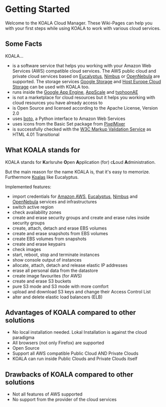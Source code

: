 # Getting Started #

Welcome to the KOALA Cloud Manager. These Wiki-Pages can help you with your first steps while using KOALA to work with various cloud services.

## Some Facts ##

KOALA...

  * is a software service that helps you working with your Amazon Web Services (AWS) compatible cloud services. The AWS public cloud and private cloud services based on [Eucalyptus](http://open.eucalyptus.com), [Nimbus](http://www.nimbusproject.org) or [OpenNebula](http://www.opennebula.org) are supported. The storage services [Google Storage](http://code.google.com/apis/storage/) and [Host Europe Cloud Storage](http://www.hosteurope.de) can be used with KOALA too.
  * runs inside the [Google App Engine](http://appengine.google.com), [AppScale](http://appscale.cs.ucsb.edu) and [typhoonAE](http://code.google.com/p/typhoonae/)
  * is not a marketplace for cloud resources but it helps you working with cloud resources you have already access to
  * is Open Source and licensed according to the Apache License, Version 2.0
  * uses [boto](http://code.google.com/p/boto/), a Python interface to Amazon Web Services
  * uses icons from the Basic Set package from [PixelMixer](http://www.pixel-mixer.com)
  * is successfully checked with the [W3C Markup Validation Service](http://validator.w3.org) as HTML 4.01 Transitional

## What KOALA stands for ##

KOALA stands for <b>K</b>arlsruhe <b>O</b>pen <b>A</b>pplication (for) c<b>L</b>oud <b>A</b>dministration.

But the main reason for the name KOALA is, that it's easy to memorize. Furthermore [Koalas](http://en.wikipedia.org/wiki/Koala) like Eucalyptus.

Implemented features:

  * import credentials for [Amazon AWS](http://aws.amazon.com), [Eucalyptus](http://open.eucalyptus.com), [Nimbus](http://www.nimbusproject.org) and [OpenNebula](http://opennebula.org) services and infrastructures
  * switch active region
  * check availability zones
  * create and erase security groups and create and erase rules inside security groups
  * create, attach, detach and erase EBS volumes
  * create and erase snapshots from EBS volumes
  * create EBS volumes from snapshots
  * create and erase keypairs
  * check images
  * start, reboot, stop and terminate instances
  * show console output of instances
  * allocate, attach, detach and release elastic IP addresses
  * erase all personal data from the datastore
  * create image favourites (for AWS)
  * create and erase S3 buckets
  * pure S3 mode and S3 mode with more comfort
  * upload and download S3 keys and change their Access Control List
  * alter and delete elastic load balancers (ELB)

## Advantages of KOALA compared to other solutions ##

  * No local installation needed. Lokal Installation is against the cloud paradigma
  * All browsers (not only Firefox) are supported
  * Open Source
  * Support all AWS compatible Public Cloud AND Private Clouds
  * KOALA can run inside Public Clouds and Private Clouds itself

## Drawbacks of KOALA compared to other solutions ##
  * Not all features of AWS supported
  * No support from the provider of the cloud services